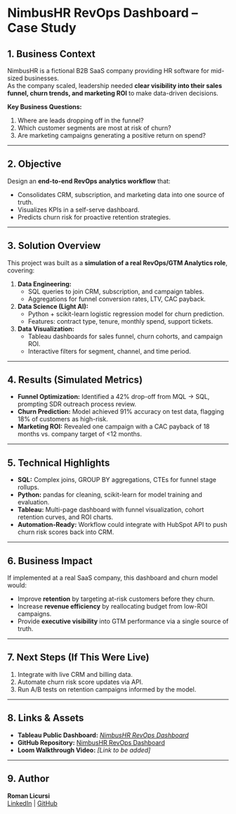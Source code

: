 # NimbusHR RevOps Dashboard – Case Study

## 1. Business Context
NimbusHR is a fictional B2B SaaS company providing HR software for 
mid-sized businesses.  
As the company scaled, leadership needed **clear visibility into their 
sales funnel, churn trends, and marketing ROI** to make data-driven 
decisions.

**Key Business Questions:**
1. Where are leads dropping off in the funnel?
2. Which customer segments are most at risk of churn?
3. Are marketing campaigns generating a positive return on spend?

---

## 2. Objective
Design an **end-to-end RevOps analytics workflow** that:
- Consolidates CRM, subscription, and marketing data into one source of 
truth.
- Visualizes KPIs in a self-serve dashboard.
- Predicts churn risk for proactive retention strategies.

---

## 3. Solution Overview
This project was built as a **simulation of a real RevOps/GTM Analytics 
role**, covering:
1. **Data Engineering:**  
   - SQL queries to join CRM, subscription, and campaign tables.  
   - Aggregations for funnel conversion rates, LTV, CAC payback.
2. **Data Science (Light AI):**  
   - Python + scikit-learn logistic regression model for churn prediction.  
   - Features: contract type, tenure, monthly spend, support tickets.
3. **Data Visualization:**  
   - Tableau dashboards for sales funnel, churn cohorts, and campaign ROI.  
   - Interactive filters for segment, channel, and time period.

---

## 4. Results (Simulated Metrics)
- **Funnel Optimization:** Identified a 42% drop-off from MQL → SQL, 
prompting SDR outreach process review.
- **Churn Prediction:** Model achieved 91% accuracy on test data, flagging 
18% of customers as high-risk.
- **Marketing ROI:** Revealed one campaign with a CAC payback of 18 months 
vs. company target of <12 months.

---

## 5. Technical Highlights
- **SQL:** Complex joins, GROUP BY aggregations, CTEs for funnel stage 
rollups.
- **Python:** pandas for cleaning, scikit-learn for model training and 
evaluation.
- **Tableau:** Multi-page dashboard with funnel visualization, cohort 
retention curves, and ROI charts.
- **Automation-Ready:** Workflow could integrate with HubSpot API to push 
churn risk scores back into CRM.

---

## 6. Business Impact
If implemented at a real SaaS company, this dashboard and churn model 
would:
- Improve **retention** by targeting at-risk customers before they churn.
- Increase **revenue efficiency** by reallocating budget from low-ROI 
campaigns.
- Provide **executive visibility** into GTM performance via a single 
source of truth.

---

## 7. Next Steps (If This Were Live)
1. Integrate with live CRM and billing data.
2. Automate churn risk score updates via API.
3. Run A/B tests on retention campaigns informed by the model.

---

## 8. Links & Assets
- **Tableau Public Dashboard:** _[NimbusHR RevOps Dashboard](https://public.tableau.com/views/RealNimbus/Dashboard1?:language=en-US&publish=yes&:sid=&:redirect=auth&:display_count=n&:origin=viz_share_link)_  
- **GitHub Repository:** [NimbusHR RevOps 
Dashboard](https://github.com/romanlicursi/nimbushr-revops-dashboard)  
- **Loom Walkthrough Video:** _[Link to be added]_  

---

## 9. Author
**Roman Licursi**  
[LinkedIn](www.linkedin.com/in/roman-licursi-3aab2a160) | 
[GitHub](https://github.com/romanlicursi)

